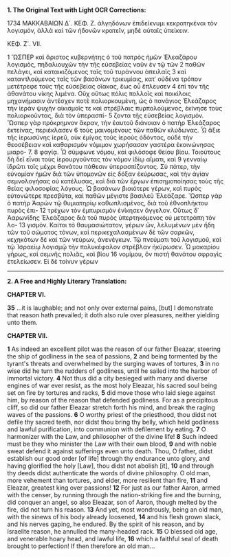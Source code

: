 **1. The Original Text with Light OCR Corrections:**

1734 ΜΑΚΚΑΒΑΙΩΝ Δ´. ΚΕΦ. Ζ.
ἀλγηδόνων ἐπιδείκνυμι κεκρατηκέναι τὸν λογισμόν, ἀλλὰ καὶ τῶν
ἡδονῶν κρατεῖν, μηδὲ αὐταῖς ὑπείκειν.

ΚΕΦ. Ζ´. VII.

1 ὭΣΠΕΡ καὶ ἄριστος κυβερνήτης ὁ τοῦ πατρὸς ἡμῶν Ἐλεαζάρου λογισμός, πηδαλιουχῶν τὴν τῆς εὐσεβείας ναῦν ἐν τῷ τῶν
2 παθῶν πελάγει, καὶ καταικιζόμενος ταῖς τοῦ τυράννου ἀπειλαῖς
3 καὶ καταντλούμενος ταῖς τῶν βασάνων τρικυμίαις, κατ᾽ οὐδένα
τρόπον μετέτρεφε τοὺς τῆς εὐσεβείας οἴακας, ἕως οὗ ἔπλευσεν
4 ἐπὶ τὸν τῆς ἀθανάτου νίκης λιμένα. Οὔχ οὕτως πόλις πολλοῖς
καὶ ποικίλοις μηχανήμασιν ἀντέσχεν ποτὲ πολιορκουμένη, ὡς ὁ
πανάγιος Ἐλεάζαρος τὴν ἱερὰν ψυχὴν αἰκισμοῖς τε καὶ στρέβλαις
πυρπολούμενος, ἐκίνησε τοὺς πολιορκοῦντας, διὰ τὸν ὑπερασπί-
5 ζοντα τῆς εὐσεβείας λογισμόν. Ὥσπερ γὰρ πρόκρημνον ἄκραν,
τὴν ἑαυτοῦ διάνοιαν ὁ πατὴρ Ἐλεάζαρος ἐκτείνας, περιέκλασεν
6 τοὺς μαινομένους τῶν παθῶν κλύδωνας. Ὦ ἄξιε τῆς ἱερωσύνης ἱερεῦ, οὐκ ἐμίγας τοὺς ἱεροὺς ὀδόντας, οὐδὲ τὴν θεοσέβειαν
καὶ καθαρισμὸν νόμιμον χωρήσασαν γαστέρα ἐκοινώνησας μιαρο-
7. 8 φαγίᾳ. Ὦ σύμφωνε νόμου, καὶ φιλόσοφε θείου βίου. Τοιούτους δὴ δεῖ εἶναι τοὺς ἱερουργοῦντας τὸν νόμον ἰδίῳ αἵματι, καὶ
9 γενναίῳ ἱδρῶτι τοῖς μέχρι θανάτου πάθεσιν ὑπερασπίζοντας. Σὺ
πάτερ, τὴν εὐνομίαν ἡμῶν διὰ τῶν ὑπομονῶν εἰς δόξαν ἐκύρωσας,
καὶ τὴν ἁγίαν σεμνολογήσας οὐ κατέλυσας, καὶ διὰ τῶν ἔργων ἐπισημοποίησας τοὺς τῆς θείας φιλοσοφίας λόγους. Ὦ βασάνων βιαιότερε γέρων, καὶ πυρὸς εὐτονώτερε πρεσβῦτα, καὶ παθῶν μέγιστε βασιλεῦ Ἐλεάζαρε. Ὥσπερ γὰρ ὁ πατὴρ Ἀαρὼν
τῷ θυμιατηρίῳ καθωπλισμένος, διὰ τοῦ ἐθνοπλήκτου πυρὸς ἐπι-
12 τρέχων τὸν ἐμπυρισμὸν ἐνίκησεν ἄγγελον. Οὕτως δ᾽ Ἀαρωνίδης
Ἐλεάζαρος διὰ τοῦ πυρὸς ὑπερτηκόμενος οὐ μετετράπη τὸν λο-
13 γισμόν. Καίτοι τὸ θαυμασιώτατον, γέρων ὤν, λελυμένων μὲν ἤδη τῶν τοῦ σώματος τόνων, καὶ περικεχαλασμένων δὲ τῶν σαρκῶν, κεχηκότων δὲ καὶ τῶν νεύρων, ἀνενέγκων. Τῷ πνεύματι
τοῦ λογισμοῦ, καὶ τῷ Ἰσραείῳ λογισμῷ τὴν πολυκέφαλον στρέβλαν ἠκύρωσεν. Ὦ μακαρίου γήρως, καὶ σεμνῆς πολιᾶς, καὶ βίου
16 νομίμου, ὃν πιστὴ θανάτου σφραγὶς ἐτελείωσεν. Εἰ δὲ τοίνυν γέρων

---

**2. A Free and Highly Literary Translation:**

**CHAPTER VI.**

**35** ...it is laughable; and not only over external pains, [but] I demonstrate that reason hath prevailed; it doth also rule over pleasures, neither yielding unto them.

**CHAPTER VII.**

**1** As indeed an excellent pilot was the reason of our father Eleazar, steering the ship of godliness in the sea of passions,
**2** and being tormented by the tyrant's threats and overwhelmed by the surging waves of tortures,
**3** in no wise did he turn the rudders of godliness, until he sailed into the harbor of immortal victory.
**4** Not thus did a city besieged with many and diverse engines of war ever resist, as the most holy Eleazar, his sacred soul being set on fire by tortures and racks,
**5** did move those who laid siege against him, by reason of the reason that defended godliness. For as a precipitous cliff, so did our father Eleazar stretch forth his mind, and break the raging waves of the passions.
**6** O worthy priest of the priesthood, thou didst not defile thy sacred teeth, nor didst thou bring thy belly, which held godliness and lawful purification, into communion with defilement by eating.
**7** O harmonizer with the Law, and philosopher of the divine life!
**8** Such indeed must be they who minister the Law with their own blood,
**9** and with noble sweat defend it against sufferings even unto death. Thou, O father, didst establish our good order [of life] through thy endurance unto glory, and having glorified the holy [Law], thou didst not abolish [it],
**10** and through thy deeds didst authenticate the words of divine philosophy. O old man, more vehement than tortures, and elder, more resilient than fire,
**11** and Eleazar, greatest king over passions!
**12** For just as our father Aaron, armed with the censer, by running through the nation-striking fire and the burning, did conquer an angel, so also Eleazar, son of Aaron, though melted by the fire, did not turn his reason.
**13** And yet, most wondrously, being an old man, with the sinews of his body already loosened,
**14** and his flesh grown slack, and his nerves gaping, he endured. By the spirit of his reason, and by Israelite reason, he annulled the many-headed rack.
**15** O blessed old age, and venerable hoary head, and lawful life,
**16** which a faithful seal of death brought to perfection! If then therefore an old man...
